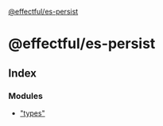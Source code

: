 [@effectful/es-persist](README.md)

# @effectful/es-persist

## Index

### Modules

* ["types"](modules/_types_.md)
